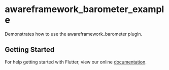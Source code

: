 # awareframework_barometer_example

Demonstrates how to use the awareframework_barometer plugin.

## Getting Started

For help getting started with Flutter, view our online
[documentation](https://flutter.io/).
